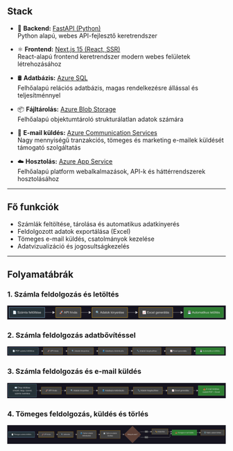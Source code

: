 ## Stack

- 🐍 **Backend:** [FastAPI (Python)](https://fastapi.tiangolo.com/)  
Python alapú, webes API-fejlesztő keretrendszer

- ⚛️ **Frontend:** [Next.js 15 (React, SSR)](https://nextjs.org/)  
React-alapú frontend keretrendszer modern webes felületek létrehozásához

- 🛢️ **Adatbázis:** [Azure SQL](https://learn.microsoft.com/en-us/azure/azure-sql/?view=azuresql)  
Felhőalapú relációs adatbázis, magas rendelkezésre állással és teljesítménnyel

- 📦 **Fájltárolás:** [Azure Blob Storage](https://learn.microsoft.com/en-us/azure/storage/blobs/storage-blobs-introduction)  
Felhőalapú objektumtároló strukturálatlan adatok számára

- 📧 **E-mail küldés:** [Azure Communication Services](https://learn.microsoft.com/en-us/azure/communication-services/quickstarts/email/send-email?tabs=windows%2Cconnection-string%2Csend-email-and-get-status-async%2Csync-client&pivots=programming-language-python)  
Nagy mennyiségű tranzakciós, tömeges és marketing e-mailek küldését támogató szolgáltatás

- ☁️ **Hosztolás:** [Azure App Service](https://learn.microsoft.com/en-us/azure/app-service/overview)  
Felhőalapú platform webalkalmazások, API-k és háttérrendszerek hosztolásához
---
## Fő funkciók

- Számlák feltöltése, tárolása és automatikus adatkinyerés
- Feldolgozott adatok exportálása (Excel)
- Tömeges e-mail küldés, csatolmányok kezelése
- Adatvizualizáció és jogosultságkezelés
---
## Folyamatábrák

### 1. Számla feldolgozás és letöltés

![Folyamatábra 1](flow-1.png)

### 2. Számla feldolgozás adatbővítéssel

![Folyamatábra 2](flow-2.png)

### 3. Számla feldolgozás és e-mail küldés

![Folyamatábra 2](flow-3.png)

### 4. Tömeges feldolgozás, küldés és törlés

![Folyamatábra 2](flow-4.png)
